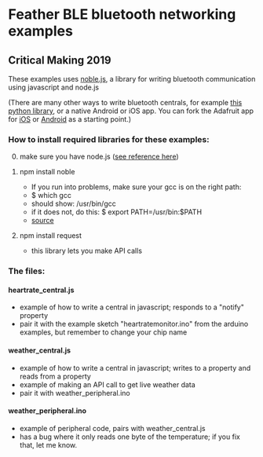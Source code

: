 # Feather BLE bluetooth networking examples
## Critical Making 2019

These examples uses [noble.js](https://github.com/noble/noble), a library for writing bluetooth communication using javascript and node.js

(There are many other ways to write bluetooth centrals, for example [this python library](https://github.com/adafruit/Adafruit_Python_BluefruitLE), or a native Android or iOS app.  You can fork the Adafruit app for [iOS](https://github.com/adafruit/Bluefruit_LE_Connect_v2) or [Android](https://github.com/adafruit/Bluefruit_LE_Connect_Android_v2) as a starting point.)

### How to install required libraries for these examples: 

0. make sure you have node.js
([see reference here](https://www.sitepoint.com/beginners-guide-node-package-manager/))

1. npm install noble
	- If you run into problems, make sure your gcc is on the right path: 
	- $ which gcc
	- should show: /usr/bin/gcc
	- if it does not, do this: $ export PATH=/usr/bin:$PATH
	- [source](https://github.com/sandeepmistry/node-xpc-connection/issues/2)
2. npm install request
	- this library lets you make API calls


### The files:

#### heartrate_central.js
- example of how to write a central in javascript; responds to a "notify" property
- pair it with the example sketch "heartratemonitor.ino" from the arduino examples, but remember to change your chip name

#### weather_central.js
- example of how to write a central in javascript; writes to a property and reads from a property
- example of making an API call to get live weather data
- pair it with weather_peripheral.ino

#### weather_peripheral.ino
- example of peripheral code, pairs with weather_central.js
- has a bug where it only reads one byte of the temperature; if you fix that, let me know. 